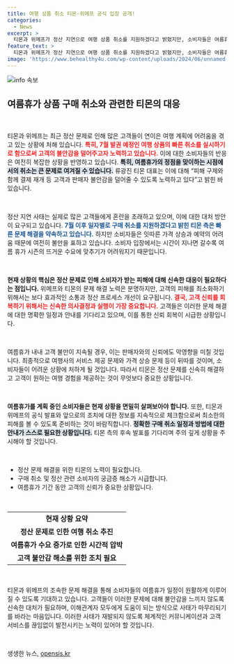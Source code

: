 ```yaml
---
title: 여행 상품 취소 티몬·위메프 공식 입장 공개!
categories:
  - News
excerpt: >
  티몬과 위메프가 정산 지연으로 여행 상품 취소를 지원하겠다고 밝혔지만, 소비자들은 여름휴가 계획에 큰 혼란을 겪고 있다. 빠른 해결이 시급하다!
feature_text: >
  티몬과 위메프가 정산 지연으로 여행 상품 취소를 지원하겠다고 밝혔지만, 소비자들은 여름휴가 계획에 큰 혼란을 겪고 있다. 빠른 해결이 시급하다!
image: 'https://www.behealthy4u.com/wp-content/uploads/2024/06/unnamed-file.png'
---
```


<p><img src="https://www.behealthy4u.com/wp-content/uploads/2024/06/unnamed-file.png" alt="info 속보" /></p>

<h2 data-ke-size="size26">여름휴가 상품 구매 취소와 관련한 티몬의 대응</h2>

<p data-ke-size="size16">&nbsp;</p>

<p>티몬과 위메프는 최근 정산 문제로 인해 많은 고객들이 연이은 여행 계획에 어려움을 겪고 있는 상황에 처해 있습니다. <b><span style="color: #ee2323;">특히, 7월 발권 예정인 여행 상품의 빠른 취소를 실시하기로 함으로써 고객의 불안감을 덜어주고자 노력하고 있습니다.</span></b> 이에 대한 소비자들의 반응은 여전히 복잡한 상황을 반영하고 있습니다. <b><span style="background-color: #21538527;">특히, 여름휴가의 정점을 맞이하는 시점에서의 취소는 큰 문제로 여겨질 수 있습니다.</span></b> 류광진 티몬 대표는 이에 대해 “피해 구제와 함께 결제 재개 등 고객과 판매자 불안감을 덜어줄 수 있도록 노력하고 있다”고 밝힌 바 있습니다. </p>

<p data-ke-size="size16">&nbsp;</p>

<p>정산 지연 사태는 실제로 많은 고객들에게 혼란을 초래하고 있으며, 이에 대한 대처 방안이 요구되고 있습니다. <b><span style="color: #1a5490;">7월 이후 일자별로 구매 취소를 지원하겠다고 밝힌 티몬 측은 빠른 문제 해결을 약속하고 있습니다.</span></b> 하지만 소비자들은 잇따른 가격 상승과 예약의 어려움 때문에 여전히 불만을 표하고 있습니다. 소비자 입장에서는 시간이 지나면 갈수록 여름 휴가 시즌의 뜨거운 수요에 맞추기가 어려워지기 때문입니다. </p>

<p data-ke-size="size16">&nbsp;</p>

<p><b>현재 상황의 핵심은 정산 문제로 인해 소비자가 받는 피해에 대해 신속한 대응이 필요하다는 점입니다.</b> 위메프와 티몬의 문제 해결 노력은 분명하지만, 고객의 피해를 최소화하기 위해서는 보다 효과적인 소통과 정산 프로세스 개선이 요구됩니다. <b><span style="color: #ee2323;">결국, 고객 신뢰를 회복하기 위해서는 신속한 의사결정과 실행이 가장 중요합니다.</span></b> 고객들은 이러한 문제 해결에 대한 명확한 일정과 안내를 기다리고 있으며, 이를 통한 신뢰 회복이 시급한 상황입니다.</p>

<p data-ke-size="size16">&nbsp;</p>

<p>여름휴가 내내 고객 불만이 지속될 경우, 이는 판매자와의 신뢰에도 악영향을 미칠 것입니다. 최종적으로 여행사의 서비스 제공 문제와 가격 상승 문제 등이 뒤따를 것이며, 소비자들이 어려운 상황에 처하게 될 것입니다. 따라서 티몬은 정산 문제를 신속히 해결하고 고객이 원하는 여행 경험을 제공하는 것이 무엇보다 중요한 상황입니다.</p>

<p data-ke-size="size16">&nbsp;</p>

<p><b>여름휴가를 계획 중인 소비자들은 현재 상황을 면밀히 살펴보아야 합니다.</b> 또한, 티몬과 위메프의 공식 발표와 앞으로의 조치에 대한 정보를 지속적으로 체크함으로써 최소한의 피해를 볼 수 있도록 준비하는 것이 바람직합니다. <b><span style="background-color: #21538527;">정확한 구매 취소 일정과 방법에 대한 안내가 스스로 필요한 상황입니다.</span></b> 티몬 측의 후속 발표를 기다리며 주의 깊게 상황을 주시해야 할 것입니다.</p>

<p data-ke-size="size16">&nbsp;</p>

<ul>
    <li>정산 문제 해결을 위한 티몬의 노력이 필요합니다.</li>
    <li>구매 취소 및 정산 관련 소비자의 궁금증 해소가 시급합니다.</li>
    <li>여름휴가 기간 동안 고객의 신뢰가 중요한 상황입니다.</li>
</ul>

<p data-ke-size="size16">&nbsp;</p>

<table>
    <tr>
        <td style="text-align: center; height: 17px;"><b>현재 상황 요약</b></td>
    </tr>
    <tr>
        <td style="text-align: center; height: 17px;"><b>정산 문제로 인한 여행 취소 추진</b></td>
    </tr>
    <tr>
        <td style="text-align: center; height: 17px;"><b>여름휴가 수요 증가로 인한 시간적 압박</b></td>
    </tr>
    <tr>
        <td style="text-align: center; height: 17px;"><b>고객 불안감 해소를 위한 조치 필요</b></td>
    </tr>
</table>

<p data-ke-size="size16">&nbsp;</p>

<p>티몬과 위메프의 조속한 문제 해결을 통해 소비자들의 여름휴가 일정이 원활하게 이루어질 수 있도록 기대하고 있습니다. 고객들이 이러한 문제에 대해 불안감을 느끼지 않도록 신속한 대처가 필요하며, 이해관계자 모두에게 도움이 되는 방식으로 사태가 마무리되기를 바라는 마음입니다. 이러한 사태가 재발되지 않도록 체계적인 커뮤니케이션과 고객 서비스를 끊임없이 발전시키는 노력이 있어야 할 것입니다. </p>

<p data-ke-size="size16">&nbsp;</p>
생생한 뉴스, <a href="https://opensis.kr" rel="dofollow">opensis.kr</a>


